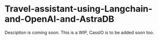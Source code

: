 # Travel-assistant-using-Langchain-and-OpenAI-and-AstraDB

Desciption is coming soon. 
This is a WIP, CassIO is to be added soon too. 
